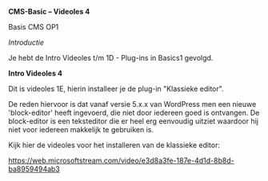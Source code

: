 **CMS-Basic – Videoles 4**

Basis CMS OP1

*Introductie*

Je hebt de Intro Videoles t/m 1D - Plug-ins in Basics1 gevolgd.

**Intro Videoles 4**

Dit is videoles 1E, hierin installeer je de plug-in "Klassieke editor".

De reden hiervoor is dat vanaf versie 5.x.x van WordPress men een nieuwe 'block-editor' heeft ingevoerd, die niet door iedereen goed is ontvangen. De block-editor is een teksteditor die er heel erg eenvoudig uitziet waardoor hij niet voor iedereen makkelijk te gebruiken is.

Kijk hier de videoles voor het installeren van de klassieke editor:

https://web.microsoftstream.com/video/e3d8a3fe-187e-4d1d-8b8d-ba8959494ab3
